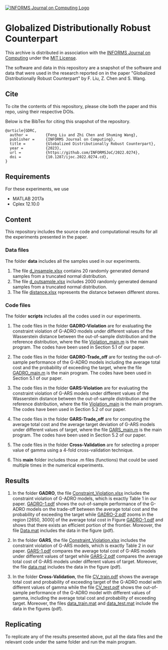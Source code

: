 [![INFORMS Journal on Computing Logo](https://INFORMSJoC.github.io/logos/INFORMS_Journal_on_Computing_Header.jpg)](https://pubsonline.informs.org/journal/ijoc)

# Globalized Distributionally Robust Counterpart

This archive is distributed in association with the [INFORMS Journal on
Computing](https://pubsonline.informs.org/journal/ijoc) under the [MIT License](LICENSE).

The software and data in this repository are a snapshot of the software and data
that were used in the research reported on in the paper "Globalized Distributionally Robust Counterpart" by F. Liu, Z. Chen and S. Wang. 

## Cite

To cite the contents of this repository, please cite both the paper and this repo, using their respective DOIs.

Below is the BibTex for citing this snapshot of the repository.

```
@article{GDRC,
  author =        {Feng Liu and Zhi Chen and Shuming Wang},
  publisher =     {INFORMS Journal on Computing},
  title =         {Globalized Distributionally Robust Counterpart},
  year =          {2023},
  url =           {https://github.com/INFORMSJoC/2022.0274},
  doi =           {10.1287/ijoc.2022.0274.cd},
}  
```

## Requirements

For these experiments, we use
* MATLAB 2017a
* Cplex 12.10.0

## Content

This repository includes the source code and computational results for all the experiments presented in the paper.

### Data files
The folder **data** includes all the samples used in our experiments.
1. The file [d_insample.xlsx](data/d_insample.xlsx) contains 20 randomly generated demand samples from a truncated normal distribution. 
2. The file [d_outsample.xlsx](data/d_outsample.xlsx) includes 2000 randomly generated demand samples from a truncated normal distribution.
3. The file [distance.xlsx](data/distance.xlsx) represents the distance between different stores.


### Code files 
The folder **scripts** includes all the codes used in our experiments.
1. The code files in the folder **GADRO-Violation** are for evaluating the constraint violation of G-ADRO models under different values of the Wasserstein distance between the out-of-sample distribution and the reference distribution, where the file [Violation_main.m](scripts/GADRO-Violation/Violation_main.m) is the main program. The codes have been used in Section 5.1 of our paper.

2. The code files in the folder **GADRO-Trade_off** are for testing the out-of-sample performance of the G-ADRO models including the average total cost and the probability of exceeding the target, where the file [GADRO_main.m](scripts/GADRO-Trade_off/GADRO_main.m) is the main program. The codes have been used in Section 5.1 of our paper.

3. The code files in the folder **GARS-Violation** are for evaluating the constraint violation of G-ARS models under different values of the Wasserstein distance between the out-of-sample distribution and the reference distribution, where the file [Violation_main](scripts/GARS-Violation/Violation_main.m) is the main program. The codes have been used in Section 5.2 of our paper.

4. The code files in the folder **GARS-Trade_off** are for computing the average total cost and the average target deviation of G-ARS models under different values of target, where the file [GARS_main.m](scripts/GARS-Trade_off/GARS_main.m) is the main program. The codes have been used in Section 5.2 of our paper.

5. The code files in the folder **Cross-Validation** are for selecting a proper value of gamma using a 4-fold cross-validation technique.

6. This **main** folder includes those .m files (functions) that could be used multiple times in the numerical experiments.

## Results

1. In the folder **GADRO**, the file [Constraint_Violation.xlsx](results/GADRO/Constraint_Violation.xlsx) includes the constraint violation of G-ADRO models, which is exactly Table 1 in our paper. [GADRO-1.pdf](results/GADRO/GADRO-1.pdf) shows the out-of-sample performance of the G-ADRO models on the trade-off between the average total cost and the probability of exceeding the target while [GADRO-2.pdf](results/GADRO/GADRO-2.pdf) zooms in the region [2650, 3000] of the average total cost in Figure [GADRO-1.pdf](results/GADRO/GADRO-1.pdf) and shows that there exists an efficient portion of the frontier. Moreover, the file [Data.mat](results/GADRO/Data.mat) includes the data in the figure (pdf).

2. In the folder **GARS**, the file [Constraint_Violation.xlsx](results/GARS/Constraint_Violation.xlsx) includes the constraint violation of G-ARS models, which is exactly Table 2 in our paper. [GARS-1.pdf](results/GARS/GARS-1.pdf) compares the average total cost of G-ARS models under different values of target while [GARS-2.pdf](results/GARS/GARS-1.pdf) compares the average total cost of G-ARS models under different values of target. Moreover, the file [data.mat](results/GARS/data.mat) includes the data in the figure (pdf).

3. In the folder **Cross-Validation**, the file [CV_train.pdf](results/Cross-Violation/CV_train.pdf) shows the average total cost and probability of exceeding target of the G-ADRO model with different values of gamma while the file [CV_test.pdf](results/Cross-Violation/CV_test.pdf) shows the out-of-sample performance of the G-ADRO model with different values of gamma, including the average total cost and probability of exceeding target. Moreover, the files [data_train.mat](results/Cross-Violation/data_train.mat) and [data_test.mat](results/Cross-Violation/data_test.mat) include the data in the figures (pdf).

## Replicating

To replicate any of the results presented above, put all the data files and the relevant code under the same folder and run the main program.
